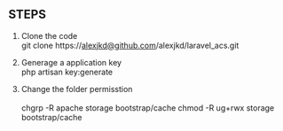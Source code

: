 ## STEPS

1. Clone the code <br>
    git clone https://alexjkd@github.com/alexjkd/laravel_acs.git

2. Generage a application key<br>
    php artisan key:generate
    
3. Change the folder permisstion<br>  
    chgrp -R apache storage bootstrap/cache
    chmod -R ug+rwx storage bootstrap/cache


